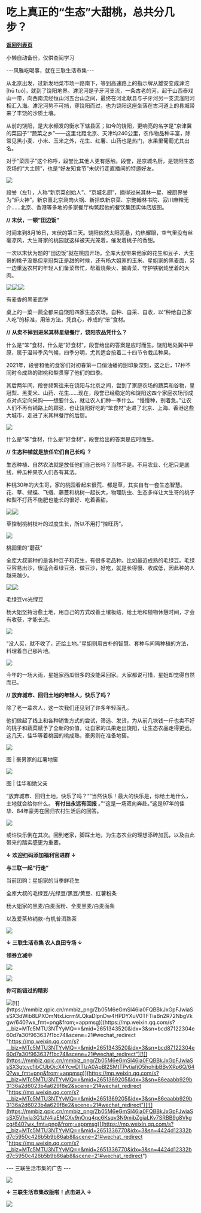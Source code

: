 # 吃上真正的“生态”大甜桃，总共分几步？

[**返回列表页**](/gzh/三联生活周刊)

小懒自动备份，仅供查阅学习

\---风雅吃喝事，就在三联生活市集---

从北京出发，过新发地菜市场一路南下，等到高速路上的指示牌从雄安变成滹沱[hū
tuó]，就到了饶阳地界。滹沱河是子牙河支流，一条古老的河，起于山西泰戏山一带，向西南流经恒山河五台山之间，最终在河北献县与子牙河另一支流滏阳河相汇入海。滹沱河势不可挡，穿饶阳而过，也为饶阳这座坐落在古河道上的县城带来了丰饶的沙质土壤。

从前的饶阳，是大水频发的衡水下辖县区；如今的饶阳，更响亮的名字是“京津冀的菜园子”“蔬菜之乡”——这里北距北京、天津均240公里，农作物品种丰富，除常见黑小麦、小米、玉米之外，花生、红薯、山药也是热门，水果里葡萄尤其出名。

对于“菜园子”这个称呼，段誉比其他人更有感触。段誉，是京城名厨，是饶阳生态农场的“大主顾”，也是“好友知食节”末伏行走直播间的特邀好友。

![](https://mmbiz.qpic.cn/mmbiz_jpg/Zb05M6eGmSl46ia0FQBBkJxGpFJwiaSsSXX19KRq5Cb2nmicNic4VVBJ6AE9JBBP9xRVibJl5a5wDdib2Gv7VnVYho0g/640?wx_fmt=jpeg&from;=appmsg)

段誉（左1），人称“新京菜创始人”、“京城名厨”，摘得过米其林一星、被厨界誉为“炉火神”。新京熹北京涮肉火锅、新拾玖新京菜、京艷翰林书院、寂川麻辣无介……北京、香港等多地的多家餐厅构筑起他的餐饮集团实体店版图。

  

 **// 末伏，一顿“田边饭”**

时间来到8月16日，末伏的第三天。饶阳依然太阳高悬，灼热耀眼，空气里没有丝毫凉风，大生哥家的桃园就这样被天光笼着，催发着桃子的香甜。

一次以末伏为题的“田边饭”就在桃园开场。全库大叔带来他家的花生和豆子、大生哥的桃子没熟但皇冠梨正是甜的时候，还有杨大姐家的玉米、星姐家的黑麦面，另一边重返农村的年轻人们备菜帮忙，帮着烧柴火、摘青菜、守护铁锅炖里着的大肉。

![](https://mmbiz.qpic.cn/mmbiz_jpg/Zb05M6eGmSl46ia0FQBBkJxGpFJwiaSsSXzMEzkGPpP4uOpXc35KnLokbHBh7MJrfgbiag8WelUfkyNr1O4L1ebLA/640?wx_fmt=jpeg&from;=appmsg)![](https://mmbiz.qpic.cn/mmbiz_jpg/Zb05M6eGmSl46ia0FQBBkJxGpFJwiaSsSXqJLKSIuPJB2t5L6bwl21aUiaGbffAamYficPOIdKxrlFPG5oaGDdxUtg/640?wx_fmt=jpeg&from;=appmsg)![](https://mmbiz.qpic.cn/mmbiz_jpg/Zb05M6eGmSl46ia0FQBBkJxGpFJwiaSsSXcI7V7Ip755lZU5eWUZm60ElmDcD2SIFFgFrYtDzQVbCXI8URTIJjQQ/640?wx_fmt=jpeg&from;=appmsg)

有麦香的黑麦面饼

桌上的一菜一蔬全都来自饶阳四家生态农场。自种、自采、自收，以“种给自己家人吃”的标准，用笨方法，凭良心，养成的“笨”食材。

  

 **//** **从卖不掉到进米其林星级餐厅，饶阳农品凭什么？**

什么是“笨”食材，什么是“好食材”，段誉给出的答案是应时而生。饶阳地处冀中平原，属于温带季风气候，四季分明，尤其适合按着二十四节令栽瓜种果。

2021年，段誉和他的食客们对初春第一口俏油蟠的甜印象深刻，这之后，17种不同时令成熟的甜桃和梨贯穿了他们的四季。

其后两年间，段誉频繁往来在饶阳与北京之间，尝到了家庭农场的蔬菜和谷物，皇冠梨、黑麦米、山药、花生……现在，段誉已经稳定的和饶阳这四个家庭农场形成点对点定向采购——想要什么，就让农人们种一季什么。“慢慢种，别着急。”让农人们不再有销路上的顾忌，也让饶阳好吃的“笨食材”走进了北京、上海、香港这些大城市，走进了米其林餐厅的后厨。

![](https://mmbiz.qpic.cn/mmbiz_jpg/Zb05M6eGmSl46ia0FQBBkJxGpFJwiaSsSX7Aib0WXODw9RO16a9mrnxt8JxtCAWicwtbCic7b3YlctaIuLTdspeE80w/640?wx_fmt=jpeg&from;=appmsg)

什么是“笨”食材，什么是“好食材”，段誉给出的答案是应时而生。

  

 **//** **生态种植就是放任它们自己长吗 **？****

生态种植、自然农法就是放任他们自己长吗？当然不是。不用农业、化肥只是底线，种瓜种果农人们各有其法。

种桃30年的大生哥，家的桃园看起来很荒、都是草，其实自有一套生态智慧。花、草、蝴蝶、飞蛾、藤蔓和桃树一起长大，物理防虫、生态多样让大生哥的桃子和梨不打药不施肥也能长的很好、吃着香甜。

![](https://mmbiz.qpic.cn/mmbiz_jpg/Zb05M6eGmSl46ia0FQBBkJxGpFJwiaSsSXGLGfDxm6OnHMu7MXheiaiaQrSlkC3tUDia0cQzUcBCTyyB7WdfGA21ALw/640?wx_fmt=jpeg&from;=appmsg)![](https://mmbiz.qpic.cn/mmbiz_jpg/Zb05M6eGmSl46ia0FQBBkJxGpFJwiaSsSX1vXTSoytgRm9YFXdjxh7mMfyasdicWicLpTEw4Sd3F1R5Rf18FoNoR2Q/640?wx_fmt=jpeg&from;=appmsg)

草控制桃树枝叶的过度生长，所以不用打“控旺药”。

![](https://mmbiz.qpic.cn/mmbiz_jpg/Zb05M6eGmSl46ia0FQBBkJxGpFJwiaSsSXLzpxia7FCvBIYXwoyyHOg41hf85ic19Z8u8lbxhX5vHPcXJkDO3dMWGg/640?wx_fmt=jpeg&from;=appmsg)

桃园里的“蘑菇”

全库大叔家种的是各种豆子和花生，有很多老品种。比如最近成熟的毛绿豆。毛绿豆容易出沙，很适合煮绿豆汤、做豆沙，好吃，就是长得慢、收成低，因此种的人越来越少。

![](https://mmbiz.qpic.cn/mmbiz_jpg/Zb05M6eGmSl46ia0FQBBkJxGpFJwiaSsSXvolgn29OfC4Ru8VkgYmz8HyFQwYrA8cmlU56dGUVAk0YicK5icuIIAPg/640?wx_fmt=jpeg&from;=appmsg)![](https://mmbiz.qpic.cn/mmbiz_jpg/Zb05M6eGmSl46ia0FQBBkJxGpFJwiaSsSXO44dfLj57aoziaSQ5PVyuicIe9YC5OraDw8ygg6nvHP7YHic8NYleUByA/640?wx_fmt=jpeg&from;=appmsg)

毛绿豆vs光绿豆

杨大姐坚持治愈土地，用自己的方式改善土壤板结，给土地和植物休憩时间，才会有收获，才能长远。

![](https://mmbiz.qpic.cn/mmbiz_jpg/Zb05M6eGmSl46ia0FQBBkJxGpFJwiaSsSXyGVN2eSvpqT65JZO4lWSjvicpoWInEicHa3Xe5z5wteMicIN7H6MO0LAA/640?wx_fmt=jpeg&from;=appmsg)

  

“没人买，就不收了，还给土地。”星姐则用古朴的智慧、套种与间隔种植的方法，料理着自己那片地。

![](https://mmbiz.qpic.cn/mmbiz_jpg/Zb05M6eGmSl46ia0FQBBkJxGpFJwiaSsSX2SZcwKV0jSficboqTibOQkzTmgeaJpeMhm0jTcthJVmO9e3Bsr6qGz2w/640?wx_fmt=jpeg&from;=appmsg)

今年的一场大雨，星姐家西瓜很多的没能采回家。大家都说可惜，星姐却觉得自然而已。

  

 **// 放弃城市、回归土地的年轻人，快乐了吗？**

除了老一辈农人，这一次我们还见到了许多年轻面孔。

他们做起了线上和各种销售方式的尝试，筛选、发货，为从前几块钱一斤也卖不好的桃子和蔬菜赋予了全新的价值，让自家的瓜果走出饶阳，让生态农品走得更远。这几天，佳华等着桃园的桃成熟，豪男则在准备地窖。

![](https://mmbiz.qpic.cn/mmbiz_jpg/Zb05M6eGmSl46ia0FQBBkJxGpFJwiaSsSXqylr9CqKO7UzFc2Ps4Xzia81HPGicn2qA8DPK0AsqINNViaIdIcTeSMUw/640?wx_fmt=jpeg&from;=appmsg)

图 | 豪男家的红薯地窖

![](https://mmbiz.qpic.cn/mmbiz_jpg/Zb05M6eGmSl46ia0FQBBkJxGpFJwiaSsSXmhF2WhwW5Vr4kNYmxcgm7IgJ8BZ3STt55apKBEu02K0PGq2RmrDZVw/640?wx_fmt=jpeg&from;=appmsg)

图 | 佳华和她父亲

“放弃城市、回归土地，快乐了吗？““当然快乐！最大的快乐是，你给土地什么，土地就会给你什么。 **有付出永远有回报**
。”“这是一场双向奔赴。”这是97年的佳华、84年豪男在回归农村生活后的回答。

![](https://mmbiz.qpic.cn/mmbiz_png/Zb05M6eGmSl46ia0FQBBkJxGpFJwiaSsSXloEoZicVEZMMoDrbIEVBhvkiceHfca1dkibpmdsn7HYIAiaTJdmmpH1NGQ/640?wx_fmt=png&from;=appmsg)

  

或许快乐倒在其次。回到老家，脚踩土地，为生态农业的理想添砖加瓦，以及由此带来的踏实感更为重要。

 **↓ 欢迎扫码添加福利官进群 ↓**  

 **与三联一起“行走”**

当前团购：星姐家的当季鲜花生

全库大叔的毛绿豆/光绿豆/黑豆/黄豆、红薯粉条

杨大姐家的黑麦/白麦面粉、全麦黑麦/白麦面条

以及爱茶热销款-有机普洱熟茶

![](https://mmbiz.qpic.cn/mmbiz_jpg/Zb05M6eGmSl46ia0FQBBkJxGpFJwiaSsSXP1cYERUnl2w5ywRPXls8emrN8iblHx5njlbicbf3dbfGXo8E4c8Tcgrw/640?wx_fmt=jpeg&from;=appmsg)

  

 **↓ 三联生活市集 农人良田专场 ↓**  

 **领券立减中**

[![](https://mmbiz.qpic.cn/mmbiz_jpg/Zb05M6eGmSl46ia0FQBBkJxGpFJwiaSsSXBGcNicbpvf8mPRO5l3APpqZeQwlboYuoicT3ek1jwxVy3y7nU0G8gibLQ/640?wx_fmt=jpeg&from;=appmsg)](
"link")

  

![](https://mmbiz.qpic.cn/mmbiz_gif/Zb05M6eGmSl46ia0FQBBkJxGpFJwiaSsSXgSibKWr0dYyhmfOUroldoaUQ9uT3xN1pLZCWgibDIcWX1RoNegbFv3Zw/640?wx_fmt=gif&from;=appmsg)

 **你可能错过的精彩**

[![](https://mmbiz.qpic.cn/mmbiz_png/Zb05M6eGmSl46ia0FQBBkJxGpFJwiaSsSXYDMxHqrcMnyic5kQibUxpVcXoQUJXibFVfqF24fzyScI5m4x8oibCrCGwA/640?wx_fmt=png&from;=appmsg)](https://mp.weixin.qq.com/s?__biz=MTc5MTU3NTYyMQ==&mid=2651382515&idx=3&sn=f79b881e0e6b4635065be42d0f8f7c56&scene=21#wechat_redirect
"https://mp.weixin.qq.com/s?__biz=MTc5MTU3NTYyMQ==&mid=2651382515&idx=3&sn=f79b881e0e6b4635065be42d0f8f7c56&scene=21#wechat_redirect")[![](https://mmbiz.qpic.cn/mmbiz_png/Zb05M6eGmSl46ia0FQBBkJxGpFJwiaSsSX3dWib8LPXOmNtxLicrm9LQkaDlpnDw4HPDYXuV0TFTiaBn2R72NbgVkgw/640?wx_fmt=png&from;=appmsg)](https://mp.weixin.qq.com/s?__biz=MTc5MTU3NTYyMQ==&mid=2651343520&idx=3&sn=bcd87122304e60d7a30f963637f1bc74&scene=21#wechat_redirect
"https://mp.weixin.qq.com/s?__biz=MTc5MTU3NTYyMQ==&mid=2651343520&idx=3&sn=bcd87122304e60d7a30f963637f1bc74&scene=21#wechat_redirect")[![](https://mmbiz.qpic.cn/mmbiz_png/Zb05M6eGmSl46ia0FQBBkJxGpFJwiaSsSX3gtcvc1ibCUbOicX4YcwDITlzA0ApBl2SMtTPytiafjO5hohibBBvXRp6Q/640?wx_fmt=png&from;=appmsg)](https://mp.weixin.qq.com/s?__biz=MTc5MTU3NTYyMQ==&mid=2651369205&idx=3&sn=86eaabb929b3136a2d6023b4a629f8e2&scene=21#wechat_redirect
"https://mp.weixin.qq.com/s?__biz=MTc5MTU3NTYyMQ==&mid=2651369205&idx=3&sn=86eaabb929b3136a2d6023b4a629f8e2&scene=21#wechat_redirect")[![](https://mmbiz.qpic.cn/mmbiz_png/Zb05M6eGmSl46ia0FQBBkJxGpFJwiaSsSX5Vhvia3G1zN4iaEMCXv9nOnq4qc6Ksqv3N9mibZgiaLKv7SRBB9g8Vkgcg/640?wx_fmt=png&from;=appmsg)](https://mp.weixin.qq.com/s?__biz=MTc5MTU3NTYyMQ==&mid=2651336770&idx=3&sn=4424d12332bd7c5950c426b5b9b86ab8&scene=21#wechat_redirect
"https://mp.weixin.qq.com/s?__biz=MTc5MTU3NTYyMQ==&mid=2651336770&idx=3&sn=4424d12332bd7c5950c426b5b9b86ab8&scene=21#wechat_redirect")

\--- 三联生活市集的广告 ---

![](https://mmbiz.qpic.cn/mmbiz_jpg/Zb05M6eGmSl46ia0FQBBkJxGpFJwiaSsSXMiaJjJ6V1lgDellWuBibR71YxicRsjTn9jtyGLZeibVjCo1Za9lNXzqGYQ/640?wx_fmt=jpeg&from;=appmsg)

 **↓ 三联生活市集改版啦！点击进入 ↓**  

[![](https://mmbiz.qpic.cn/mmbiz_jpg/Zb05M6eGmSl46ia0FQBBkJxGpFJwiaSsSXX2gfOzMlZjdHgJJXXSTliaQRr5Jjh8HIPHWeGwOsBjLe0zpHfOaw9AA/640?wx_fmt=jpeg&from;=appmsg)](
"link")

